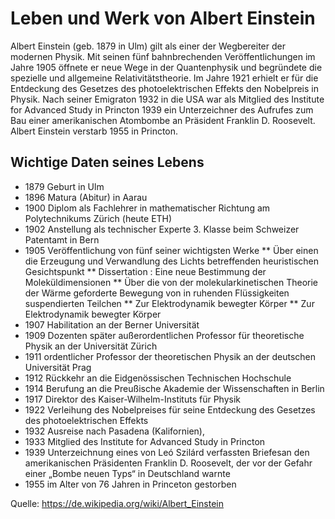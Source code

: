 # Leben und Werk von Albert Einstein

Albert Einstein (geb. 1879 in Ulm) gilt als einer der Wegbereiter der modernen Physik. Mit seinen fünf bahnbrechenden Veröffentlichungen
im Jahre 1905 öffnete er neue Wege in der Quantenphysik und begründete die spezielle und allgemeine Relativitätstheorie.
Im Jahre 1921 erhielt er für die Entdeckung des Gesetzes des photoelektrischen Effekts den Nobelpreis in Physik.
Nach seiner Emigraton 1932 in die USA war als Mitglied des Institute for Advanced Study in Princton 1939 ein Unterzeichner des Aufrufes
zum Bau einer amerikanischen Atombombe an Präsident Franklin D. Roosevelt.
Albert Einstein verstarb 1955 in Princton.

## Wichtige Daten seines Lebens
* 1879 Geburt in Ulm
* 1896 Matura (Abitur) in Aarau
* 1900 Diplom als Fachlehrer in mathematischer Richtung am Polytechnikums Zürich (heute ETH)
* 1902 Anstellung als technischer Experte 3. Klasse beim Schweizer Patentamt in Bern
* 1905 Veröffentlichung von fünf seiner wichtigsten Werke
** Über einen die Erzeugung und Verwandlung des Lichts betreffenden heuristischen Gesichtspunkt
** Dissertation : Eine neue Bestimmung der Moleküldimensionen
** Über die von der molekularkinetischen Theorie der Wärme geforderte Bewegung von in ruhenden Flüssigkeiten suspendierten Teilchen
** Zur Elektrodynamik bewegter Körper
** Zur Elektrodynamik bewegter Körper
* 1907 Habilitation an der Berner Universität
* 1909 Dozenten später außerordentlichen Professor für theoretische Physik an der Universität Zürich
* 1911 ordentlicher Professor der theoretischen Physik an der deutschen Universität Prag
* 1912 Rückkehr an die Eidgenössischen Technischen Hochschule
* 1914 Berufung an die Preußische Akademie der Wissenschaften in Berlin
* 1917 Direktor des Kaiser-Wilhelm-Instituts für Physik
* 1922 Verleihung des Nobelpreises für seine Entdeckung des Gesetzes des photoelektrischen Effekts
* 1932 Ausreise nach Pasadena (Kalifornien),
* 1933 Mitglied des Institute for Advanced Study in Princton
* 1939 Unterzeichnung eines von Leó Szilárd verfassten Briefesan den amerikanischen Präsidenten Franklin D. Roosevelt, der vor der Gefahr einer „Bombe neuen Typs“ in Deutschland warnte
* 1955 im Alter von 76 Jahren in Princeton gestorben

Quelle: https://de.wikipedia.org/wiki/Albert_Einstein
